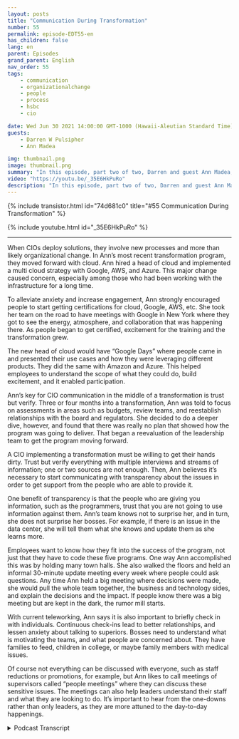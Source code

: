 ```yaml
---
layout: posts
title: "Communication During Transformation"
number: 55
permalink: episode-EDT55-en
has_children: false
lang: en
parent: Episodes
grand_parent: English
nav_order: 55
tags:
    - communication
    - organizationalchange
    - people
    - process
    - hsbc
    - cio

date: Wed Jun 30 2021 14:00:00 GMT-1000 (Hawaii-Aleutian Standard Time)
guests:
    - Darren W Pulsipher
    - Ann Madea

img: thumbnail.png
image: thumbnail.png
summary: "In this episode, part two of two, Darren and guest Ann Madea, former CIO of HSBC, talk about communication during organizational transformation. When CIOs deploy solutions, they involve new processes and more than likely organizational change. In Ann’s most recent transformation program, they moved forward with cloud. Ann hired a head of cloud and implemented a multi cloud strategy with Google, AWS, and Azure. This major change caused concern, especially among those who had been working with the infrastructure for a long time."
video: "https://youtu.be/_35E6HkPuRo"
description: "In this episode, part two of two, Darren and guest Ann Madea, former CIO of HSBC, talk about communication during organizational transformation. When CIOs deploy solutions, they involve new processes and more than likely organizational change. In Ann’s most recent transformation program, they moved forward with cloud. Ann hired a head of cloud and implemented a multi cloud strategy with Google, AWS, and Azure. This major change caused concern, especially among those who had been working with the infrastructure for a long time."
---
```


<div>
{% include transistor.html id="74d681c0" title="#55 Communication During Transformation" %}

{% include youtube.html id="_35E6HkPuRo" %}
</div>

---

When CIOs deploy solutions, they involve new processes and more than likely organizational change. In Ann’s most recent transformation program, they moved forward with cloud. Ann hired a head of cloud and implemented a multi cloud strategy with Google, AWS, and Azure. This major change caused concern, especially among those who had been working with the infrastructure for a long time.

To alleviate anxiety and increase engagement, Ann strongly encouraged people to start getting certifications for cloud, Google, AWS, etc.  She took her team on the road to have meetings with Google in New York where they got to see the energy, atmosphere, and collaboration that was happening there. As people began to get certified, excitement for the training and the transformation grew.

The new head of cloud would have “Google Days” where people came in and presented their use cases and how they were leveraging different products.  They did the same with Amazon and Azure. This helped employees to understand the scope of what they could do, build excitement, and it enabled participation.

Ann’s key for CIO communication in the middle of a transformation is trust but verify. Three or four months into a transformation, Ann was told to focus on assessments in areas such as budgets, review teams, and reestablish relationships with the board and regulators. She decided to do a deeper dive, however, and found that there was really no plan that showed how the program was going to deliver. That began a reevaluation of the leadership team to get the program moving forward.

A CIO implementing a transformation must be willing to get their hands dirty. Trust but verify everything with multiple interviews and streams of information; one or two sources are not enough. Then, Ann believes it’s necessary to start communicating with transparency about the issues in order to get support from the people who are able to provide it.

One benefit of transparency is that the people who are giving you information, such as the programmers, trust that you are not going to use information against them. Ann’s team knows not to surprise her, and in turn, she does not surprise her bosses. For example, if there is an issue in the data center, she will tell them what she knows and update them as she learns more.

Employees want to know how they fit into the success of the program, not just that they have to code these five programs. One way Ann accomplished this was by holding many town halls. She also walked the floors and held an informal 30-minute update meeting every week where people could ask questions. Any time Ann held a big meeting where decisions were made, she would pull the whole team together, the business and technology sides, and explain the decisions and the impact. If people know there was a big meeting but are kept in the dark, the rumor mill starts.

With current teleworking, Ann says it is also important to briefly check in with individuals. Continuous check-ins lead to better relationships, and lessen anxiety about talking to superiors. Bosses need to understand what is motivating the teams, and what people are concerned about. They have families to feed, children in college, or maybe family members with medical issues.

Of course not everything can be discussed with everyone, such as staff reductions or promotions, for example, but Ann likes to call meetings of supervisors called “people meetings” where they can discuss these sensitive issues. The meetings can also help leaders understand their staff and what they are looking to do.  It’s important to hear from the one-downs rather than only leaders, as they are more attuned to the day-to-day happenings. 



<details>
<summary> Podcast Transcript </summary>

<p></p>

</details>
